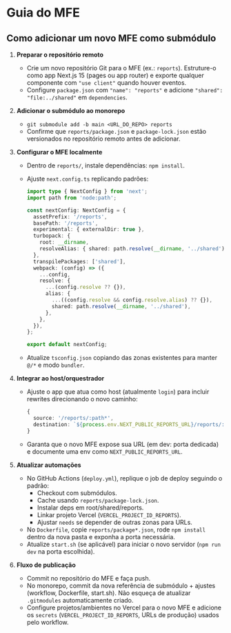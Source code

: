 # Guia do MFE

## Como adicionar um novo MFE como submódulo

1. **Preparar o repositório remoto**
   - Crie um novo repositório Git para o MFE (ex.: `reports`). Estruture-o como app Next.js 15 (pages ou app router) e exporte qualquer componente com `"use client"` quando houver eventos.
   - Configure `package.json` com `"name": "reports"` e adicione `"shared": "file:../shared"` em `dependencies`.
2. **Adicionar o submódulo ao monorepo**
   - `git submodule add -b main <URL_DO_REPO> reports`
   - Confirme que `reports/package.json` e `package-lock.json` estão versionados no repositório remoto antes de adicionar.
3. **Configurar o MFE localmente**

   - Dentro de `reports/`, instale dependências: `npm install`.
   - Ajuste `next.config.ts` replicando padrões:

     ```ts
     import type { NextConfig } from 'next';
     import path from 'node:path';

     const nextConfig: NextConfig = {
       assetPrefix: '/reports',
       basePath: '/reports',
       experimental: { externalDir: true },
       turbopack: {
         root: __dirname,
         resolveAlias: { shared: path.resolve(__dirname, '../shared') },
       },
       transpilePackages: ['shared'],
       webpack: (config) => ({
         ...config,
         resolve: {
           ...(config.resolve ?? {}),
           alias: {
             ...((config.resolve && config.resolve.alias) ?? {}),
             shared: path.resolve(__dirname, '../shared'),
           },
         },
       }),
     };

     export default nextConfig;
     ```

   - Atualize `tsconfig.json` copiando das zonas existentes para manter `@/*` e modo `bundler`.

4. **Integrar ao host/orquestrador**
   - Ajuste o app que atua como host (atualmente `login`) para incluir rewrites direcionando o novo caminho:
     ```ts
     {
       source: '/reports/:path*',
       destination: `${process.env.NEXT_PUBLIC_REPORTS_URL}/reports/:path*`,
     }
     ```
   - Garanta que o novo MFE expose sua URL (em dev: porta dedicada) e documente uma env como `NEXT_PUBLIC_REPORTS_URL`.
5. **Atualizar automações**
   - No GitHub Actions (`deploy.yml`), replique o job de deploy seguindo o padrão:
     - Checkout com submódulos.
     - Cache usando `reports/package-lock.json`.
     - Instalar deps em root/shared/reports.
     - Linkar projeto Vercel (`VERCEL_PROJECT_ID_REPORTS`).
     - Ajustar `needs` se depender de outras zonas para URLs.
   - No `Dockerfile`, copie `reports/package*.json`, rode `npm install` dentro da nova pasta e exponha a porta necessária.
   - Atualize `start.sh` (se aplicável) para iniciar o novo servidor (`npm run dev` na porta escolhida).
6. **Fluxo de publicação**
   - Commit no repositório do MFE e faça push.
   - No monorepo, commit da nova referência de submódulo + ajustes (workflow, Dockerfile, start.sh). Não esqueça de atualizar `.gitmodules` automaticamente criado.
   - Configure projetos/ambientes no Vercel para o novo MFE e adicione os `secrets` (`VERCEL_PROJECT_ID_REPORTS`, URLs de produção) usados pelo workflow.
